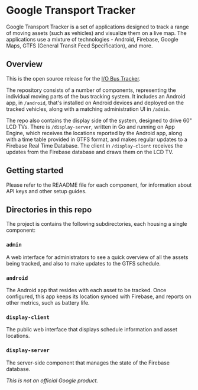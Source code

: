 Google Transport Tracker
========================

Google Transport Tracker is a set of applications designed to track a
range of moving assets (such as vehicles) and visualize them on a live map. The
applications use a mixture of technologies - Android, Firebase,
Google Maps, GTFS (General Transit Feed Specification), and more.

## Overview

This is the open source release for the 
[I/O Bus Tracker](https://io-bus-tracker.appspot.com/).

The repository consists of a number of components, representing the individual
moving parts of the bus tracking system. It includes an Android app,
in `/android`, that's installed on Android devices and deployed on the tracked
vehicles, along with a matching administration UI in `/admin`.

The repo also contains the display side of the system, designed to drive 60"
LCD TVs. There is `/display-server`, written in Go and running on App Engine,
which receives the locations reported by the Android app, along with a time
table provided in GTFS format, and makes regular updates to a Firebase Real Time
Database. The client in `/display-client` receives the updates from the
Firebase database and draws them on the LCD TV.

## Getting started

Please refer to the REAADME file for each component, for information about
API keys and other setup guides.

## Directories in this repo

The project is contains the following subdirectories, each housing
a single component:

### `admin`

A web interface for administrators to see a quick overview of all the
assets being tracked, and also to make updates to the GTFS schedule.

### `android`

The Android app that resides with each asset to be tracked.
Once configured, this app keeps its location synced with Firebase, and reports
on other metrics, such as battery life.

### `display-client`

The public web interface that displays schedule information and asset
locations.

### `display-server`

The server-side component that manages the state of the Firebase database.

*This is not an official Google product.*